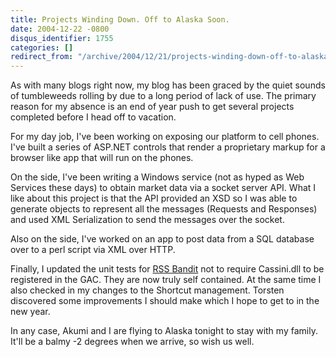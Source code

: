 ```yaml
---
title: Projects Winding Down. Off to Alaska Soon.
date: 2004-12-22 -0800
disqus_identifier: 1755
categories: []
redirect_from: "/archive/2004/12/21/projects-winding-down-off-to-alaska-soon.aspx/"
---
```


As with many blogs right now, my blog has been graced by the quiet
sounds of tumbleweeds rolling by due to a long period of lack of use.
The primary reason for my absence is an end of year push to get several
projects completed before I head off to vacation.

For my day job, I've been working on exposing our platform to cell
phones. I've built a series of ASP.NET controls that render a
proprietary markup for a browser like app that will run on the phones.

On the side, I've been writing a Windows service (not as hyped as Web
Services these days) to obtain market data via a socket server API. What
I like about this project is that the API provided an XSD so I was able
to generate objects to represent all the messages (Requests and
Responses) and used XML Serialization to send the messages over the
socket.

Also on the side, I've worked on an app to post data from a SQL database
over to a perl script via XML over HTTP.

Finally, I updated the unit tests for [RSS
Bandit](http://www.rssbandit.org/) not to require Cassini.dll to be
registered in the GAC. They are now truly self contained. At the same
time I also checked in my changes to the Shortcut management. Torsten
discovered some improvements I should make which I hope to get to in the
new year.

In any case, Akumi and I are flying to Alaska tonight to stay with my
family. It'll be a balmy -2 degrees when we arrive, so wish us well.

